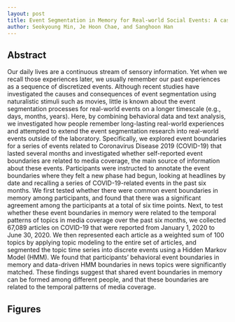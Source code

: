 ```yaml
---
layout: post
title: Event Segmentation in Memory for Real-world Social Events: A case of COVID-19
author: Seokyoung Min, Je Hoon Chae, and Sanghoon Han
---
```


## Abstract

Our daily lives are a continuous stream of sensory information. Yet when we recall those experiences later, we usually remember our past experiences as a sequence of discretized events. Although recent studies have investigated the causes and consequences of event segmentation using naturalistic stimuli such as movies, little is known about the event segmentation processes for real-world events on a longer timescale (e.g., days, months, years). Here, by combining behavioral data and text analysis, we investigated how people remember long-lasting real-world experiences and attempted to extend the event segmentation research into real-world events outside of the laboratory. Specifically, we explored event boundaries for a series of events related to Coronavirus Disease 2019 (COVID-19) that lasted several months and investigated whether self-reported event boundaries are related to media coverage, the main source of information about these events. Participants were instructed to annotate the event boundaries where they felt a new phase had begun, looking at headlines by date and recalling a series of COVID-19-related events in the past six months. We first tested whether there were common event boundaries in memory among participants, and found that there was a significant agreement among the participants at a total of six time points. Next, to test whether these event boundaries in memory were related to the temporal patterns of topics in media coverage over the past six months, we collected 67,089 articles on COVID-19 that were reported from January 1, 2020 to June 30, 2020. We then represented each article as a weighted sum of 100 topics by applying topic modeling to the entire set of articles, and segmented the topic time series into discrete events using a Hidden Markov Model (HMM). We found that participants’ behavioral event boundaries in memory and data-driven HMM boundaries in news topics were significantly matched. These findings suggest that shared event boundaries in memory can be formed among different people, and that these boundaries are related to the temporal patterns of media coverage.


## Figures




